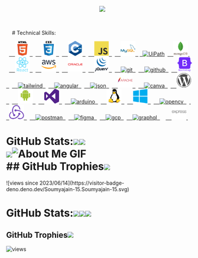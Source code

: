 <!--**Soumyajain-15/Soumyajain-15** is a _special_ repository because its `README.md` (this file) appears on your GitHub profile.
Here are some ideas to get you started:
- I’m currently working on ...- I’m currently learning ...- I’m looking to collaborate on ...- I’m looking for help with ...- Ask me about ...- How to reach me: ...- Pronouns: ...- Fun fact: ...--><p align="center"><!--   <a href="https://github.com/DenverCoder1/readme-typing-svg"> -->    <img src="https://readme-typing-svg.herokuapp.com?color=E22FE4&width=380&height=28&lines=Hi +I'm+Soumya+jain..;Ex+Intern+at+Infosys;Open-Source+Enthusiast..;Learning+In+Public..;Empowering+Others;Nice+To+Meet+You+....&center=true"></a></p>    
    # Technical Skills: <p align="left">  <a href="https://www.w3schools.com/html/" target="_blank" rel="noreferrer">    <img src="https://raw.githubusercontent.com/devicons/devicon/master/icons/html5/html5-original-wordmark.svg" alt="html5" width="40" height="40"/>  </a>  <a href="https://www.w3schools.com/css/" target="_blank" rel="noreferrer">    <img src="https://raw.githubusercontent.com/devicons/devicon/master/icons/css3/css3-original-wordmark.svg" alt="css3" width="40" height="40"/>  </a>  <a href="https://www.w3schools.com/cpp/" target="_blank" rel="noreferrer">    <img src="https://raw.githubusercontent.com/devicons/devicon/master/icons/cplusplus/cplusplus-original.svg" alt="cplusplus" width="40" height="40"/>  </a>  <a href="https://developer.mozilla.org/en-US/docs/Web/JavaScript" target="_blank" rel="noreferrer">    <img src="https://raw.githubusercontent.com/devicons/devicon/master/icons/javascript/javascript-original.svg" alt="javascript" width="40" height="40"/>  </a>  <a href="https://www.mysql.com/" target="_blank" rel="noreferrer">    <img src="https://raw.githubusercontent.com/devicons/devicon/master/icons/mysql/mysql-original-wordmark.svg" alt="mysql" width="40" height="40"/>  </a> <a href="https://www.uipath.com/" target="_blank" rel="noreferrer">  <img src="https://www.cdnlogo.com/logos/u/15/uipath.svg" alt="UiPath" width="40" height="40"/></a>  <a href="https://www.mongodb.com/" target="_blank" rel="noreferrer">    <img src="https://raw.githubusercontent.com/devicons/devicon/master/icons/mongodb/mongodb-original-wordmark.svg" alt="mongodb" width="40" height="40"/>  </a>  <a href="https://reactjs.org/" target="_blank" rel="noreferrer">    <img src="https://raw.githubusercontent.com/devicons/devicon/master/icons/react/react-original-wordmark.svg" alt="react" width="40" height="40"/>  </a>  <a href="https://aws.amazon.com" target="_blank" rel="noreferrer">    <img src="https://raw.githubusercontent.com/devicons/devicon/master/icons/amazonwebservices/amazonwebservices-original-wordmark.svg" alt="aws" width="40" height="40"/>  </a>  <a href="https://www.oracle.com" target="_blank" rel="noreferrer">    <img src="https://raw.githubusercontent.com/devicons/devicon/master/icons/oracle/oracle-original.svg" alt="oracle" width="40" height="40"/>  </a>  <a href="https://jquery.com/" target="_blank" rel="noreferrer">    <img src="https://raw.githubusercontent.com/devicons/devicon/master/icons/jquery/jquery-original-wordmark.svg" alt="jquery" width="40" height="40"/>  </a>  <a href="https://git-scm.com/" target="_blank" rel="noreferrer">    <img src="https://www.vectorlogo.zone/logos/git-scm/git-scm-icon.svg" alt="git" width="40" height="40"/>  </a>  <a href="https://www.github.com" target="_blank" rel="noreferrer">    <img src="https://www.vectorlogo.zone/logos/github/github-icon.svg" alt="github" width="40" height="40"/>  </a>  <a href="https://getbootstrap.com" target="_blank" rel="noreferrer">    <img src="https://raw.githubusercontent.com/devicons/devicon/master/icons/bootstrap/bootstrap-plain-wordmark.svg" alt="bootstrap" width="40" height="40"/>  </a>  <a href="https://tailwindcss.com/" target="_blank" rel="noreferrer">    <img src="https://www.vectorlogo.zone/logos/tailwindcss/tailwindcss-icon.svg" alt="tailwind" width="40" height="40"/>  </a>  <a href="https://angular.io/" target="_blank" rel="noreferrer">    <img src="https://angular.io/assets/images/logos/angular/angular.svg" alt="angular" width="40" height="40"/>  </a>  <a href="https://www.json.org/" target="_blank" rel="noreferrer">    <img src="https://www.vectorlogo.zone/logos/json/json-icon.svg" alt="json" width="40" height="40"/>  </a>  <a href="https://httpd.apache.org/" target="_blank" rel="noreferrer">    <img src="https://raw.githubusercontent.com/devicons/devicon/master/icons/apache/apache-original-wordmark.svg" alt="apache" width="40" height="40"/>  </a>  <a href="https://www.canva.com/" target="_blank" rel="noreferrer">    <img src="https://www.vectorlogo.zone/logos/canva/canva-icon.svg" alt="canva" width="40" height="40"/>  </a>  <a href="https://wordpress.com/" target="_blank" rel="noreferrer">    <img src="https://raw.githubusercontent.com/devicons/devicon/master/icons/wordpress/wordpress-plain.svg" alt="wordpress" width="40" height="40"/>  </a>  <a href="https://developer.android.com" target="_blank" rel="noreferrer">    <img src="https://raw.githubusercontent.com/devicons/devicon/master/icons/android/android-original-wordmark.svg" alt="developerandroid" width="40" height="40"/>  </a>  <a href="https://code.visualstudio.com/" target="_blank" rel="noreferrer">    <img src="https://raw.githubusercontent.com/devicons/devicon/master/icons/visualstudio/visualstudio-plain.svg" alt="vscode" width="40" height="40"/>  </a>  <a href="https://www.arduino.cc/" target="_blank" rel="noreferrer">    <img src="https://cdn.worldvectorlogo.com/logos/arduino-1.svg" alt="arduino" width="40" height="40"/>  </a>  <a href="https://www.linux.org/" target="_blank" rel="noreferrer">    <img src="https://raw.githubusercontent.com/devicons/devicon/master/icons/linux/linux-original.svg" alt="linux" width="40" height="40"/>  </a>  <a href="https://www.microsoft.com/en-us/windows" target="_blank" rel="noreferrer">    <img src="https://raw.githubusercontent.com/devicons/devicon/master/icons/windows8/windows8-original.svg" alt="windows" width="40" height="40"/>  </a>  <a href="https://opencv.org/" target="_blank" rel="noreferrer">    <img src="https://www.vectorlogo.zone/logos/opencv/opencv-icon.svg" alt="opencv" width="40" height="40"/>  </a>  <a href="https://redux.js.org" target="_blank" rel="noreferrer">    <img src="https://raw.githubusercontent.com/devicons/devicon/master/icons/redux/redux-original.svg" alt="redux" width="40" height="40"/>  </a>  <a href="https://www.getpostman.com/" target="_blank" rel="noreferrer">    <img src="https://www.vectorlogo.zone/logos/getpostman/getpostman-icon.svg" alt="postman" width="40" height="40"/>  </a>  <a href="https://www.figma.com/" target="_blank" rel="noreferrer">    <img src="https://www.vectorlogo.zone/logos/figma/figma-icon.svg" alt="figma" width="40" height="40"/>  </a>  <a href="https://cloud.google.com" target="_blank" rel="noreferrer">    <img src="https://www.vectorlogo.zone/logos/google_cloud/google_cloud-icon.svg" alt="gcp" width="40" height="40"/>  </a>  <a href="https://graphql.org" target="_blank" rel="noreferrer">    <img src="https://www.vectorlogo.zone/logos/graphql/graphql-icon.svg" alt="graphql" width="40" height="40"/>  </a>    <a href="https://expressjs.com/" target="_blank" rel="noreferrer">    <img src="https://raw.githubusercontent.com/devicons/devicon/master/icons/express/express-original-wordmark.svg" alt="express" width="40" height="40"/>  </a></p>
# GitHub Stats:![](https://github-readme-stats.vercel.app/api/top-langs/?username=Soumyajain-15&theme=radical&border=false&include_all_commits=true&count_private=true&layout=compact)![](https://github-readme-stats.vercel.app/api?username=Soumyajain-15&theme=radical&_border=false&include_all_commits=true&count_private=true)<br/>![](https://github-readme-streak-stats.herokuapp.com/?user=Soumyajain-15&theme=radical&hide_border=false)<img src="https://github.com/7oSkaaa/7oSkaaa/blob/main/Images/about_me.gif?raw=true" alt="About Me GIF" width="180px"><br/>## GitHub Trophies![](https://github-profile-trophy.vercel.app/?username=Soumyajain-15&theme=radical&no-frame=false&no-bg=true&margin-w=4)<!--START_SECTION:waka-->
<!--END_SECTION:waka-->![views since 2023/06/14](https://visitor-badge-deno.deno.dev/Soumyajain-15.Soumyajain-15.svg)
# GitHub Stats:![](https://github-readme-stats.vercel.app/api/top-langs/?username=Soumyajain-15&theme=radical&include_all_commits=true&count_private=true&layout=compact&cache_seconds=86400)![](https://github-readme-stats.vercel.app/api?username=Soumyajain-15&theme=radical&include_all_commits=true&count_private=true&cache_seconds=86400)![](https://github-readme-streak-stats.herokuapp.com/?user=Soumyajain-15&theme=radical&hide_border=false&cache_seconds=86400)
## GitHub Trophies![](https://github-profile-trophy.vercel.app/?username=Soumyajain-15&theme=radical&no-frame=false&no-bg=true&margin-w=4)
![views](https://img.shields.io/badge/Views-∞-brightgreen)

